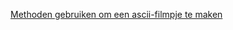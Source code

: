 [Methoden gebruiken om een ascii-filmpje te maken](https://codevan1001nacht.wordpress.com/2013/11/19/kracht-van-methoden-filmpjestijd/)
